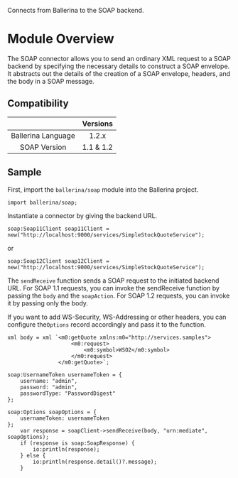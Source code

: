 Connects from Ballerina to the SOAP backend. 

# Module Overview

The SOAP connector allows you to send an ordinary XML request to a SOAP backend by specifying the necessary details to
construct a SOAP envelope. It abstracts out the details of the creation of a SOAP envelope, headers, and the body in a
SOAP message.

## Compatibility
|                          |    Versions    |
|:------------------------:|:--------------:|
| Ballerina Language       | 1.2.x          |
| SOAP Version             | 1.1 & 1.2      |

## Sample

First, import the `ballerina/soap` module into the Ballerina project.
```ballerina
import ballerina/soap;
```

Instantiate a connector by giving the backend URL.
```ballerina
soap:Soap11Client soap11Client = new("http://localhost:9000/services/SimpleStockQuoteService");
```  
or
```ballerina
soap:Soap12Client soap12Client = new("http://localhost:9000/services/SimpleStockQuoteService");
```

The `sendReceive` function sends a SOAP request to the initiated backend URL. For SOAP 1.1 requests, you can invoke the sendReceive function by passing the `body` and the `soapAction`. For SOAP 1.2 requests, you can invoke it by passing only the body. 

If you want to add WS-Security, WS-Addressing or other headers, you can configure the`Options` record accordingly and pass it to the function. 
```ballerina
xml body = xml `<m0:getQuote xmlns:m0="http://services.samples">
                    <m0:request>
                        <m0:symbol>WSO2</m0:symbol>
                    </m0:request>
                </m0:getQuote>`;

soap:UsernameToken usernameToken = {
    username: "admin",
    password: "admin",
    passwordType: "PasswordDigest"
};

soap:Options soapOptions = {
    usernameToken: usernameToken
};
    var response = soapClient->sendReceive(body, "urn:mediate", soapOptions);
    if (response is soap:SoapResponse) {
        io:println(response);
    } else {
        io:println(response.detail()?.message);
    }
```
